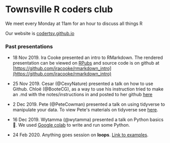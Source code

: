 # Townsville R coders club

We meet every Monday at 11am for an hour to discuss all things R

Our website is [codertsv.github.io](https://codertsv.github.io)

### Past presentations

- 18 Nov 2019.  Ira Cooke presented an intro to RMarkdown. The rendered presentation can be viewed on [RPubs](http://rpubs.com/iracooke/rmarkdown_intro) and source code is on github at [https://github.com/iracooke/rmarkdown_intro](https://github.com/iracooke/rmarkdown_intro)

- 25 Nov 2019. Cesar (@CexyNature) presented a talk on how to use Github. Chloë (@BooteCG), as a way to use his instruction tried to make an .md with the notes/instructions in and posted to her github [here](https://github.com/BooteCG/Using-Git-theBasics)

- 2 Dec 2019. Pete (@PeteCowman) presented a talk on using tidyverse to manipulate your data. To view Pete's materials on tidyverse see [here](https://github.com/PeteCowman/tidyverse_demo). 

- 16 Dec 2019. Wytamma (@wytamma) presented a talk on Python basics 🐍. We used [Google colab](https://colab.research.google.com/notebooks/basic_features_overview.ipynb) to write and run some Python.

- 24 Feb 2020. Anything goes session on **loops**. [Link to examples](https://codertsv.github.io/loops).
